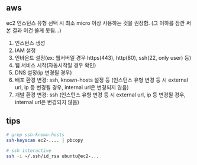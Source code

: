 ## aws

ec2 인스턴스 유형 선택 시 최소 micro 이상 사용하는 것을 권장함.
(그 이하를 잠깐 써본 결과 이건 쓸게 못됨...)

1. 인스턴스 생성
2. IAM 설정
3. 인바운드 설정(ex: 웹서버일 경우 https(443), http(80), ssh(22, only user) 등)
4. 웹 서비스 시작(자동시작일 경우 확인)
5. DNS 설정(ip 변경될 경우)
6. 배포 환경 변경: ssh, known-hosts 설정 등
   (인스턴스 유형 변경 등 시 external url, ip 등 변경될 경우, internal url은 변경되지 않음)
7. 개발 환경 변경: ssh
   (인스턴스 유형 변경 등 시 external url, ip 등 변경될 경우, internal url은 변경되지 않음)

## tips

```bash
# grep ssh-known-hosts
ssh-keyscan ec2-.... | pbcopy

# ssh interactive
ssh -i ~/.ssh/id_rsa ubuntu@ec2-...
```
